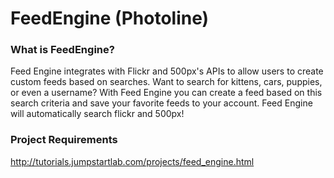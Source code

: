 FeedEngine (Photoline)
===========


### What is FeedEngine? 

Feed Engine integrates with Flickr and 500px's APIs to allow users to create custom feeds based on searches. 
Want to search for kittens, cars, puppies, or even a username? 
With Feed Engine you can create a feed based on this search criteria and save your favorite feeds to your account. 
Feed Engine will automatically search flickr and 500px!



### Project Requirements 

http://tutorials.jumpstartlab.com/projects/feed_engine.html
